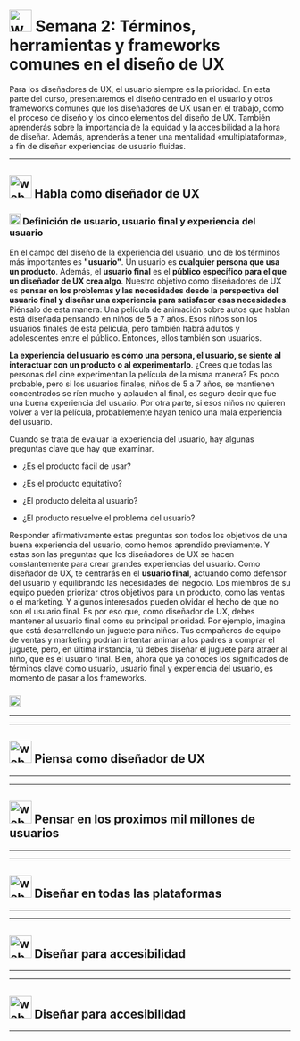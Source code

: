 # <img width="40" height="40" src="https://img.icons8.com/dusk/40/web-design.png" alt="web-design"/> Semana 2: Términos, herramientas y frameworks comunes en el diseño de UX

Para los diseñadores de UX, el usuario siempre es la prioridad. En esta parte del curso, presentaremos el diseño centrado en el usuario y otros frameworks comunes que los diseñadores de UX usan en el trabajo, como el proceso de diseño y los cinco elementos del diseño de UX. 
También aprenderás sobre la importancia de la equidad y la accesibilidad a la hora de diseñar. Además, aprenderás a tener una mentalidad «multiplataforma», a fin de diseñar experiencias de usuario fluidas.

---

## <img width="40" height="40" src="https://img.icons8.com/bubbles/40/web.png" alt="web"/> Habla como diseñador de UX


### <img width="20" height="20" src="https://img.icons8.com/dusk/20/web-design.png" alt="web-design"/> Definición de usuario, usuario final y experiencia del usuario

En el campo del diseño de la experiencia del usuario, uno de los términos más importantes es **"usuario"**. Un usuario es **cualquier persona que usa un producto**. Además, el **usuario final** es el **público específico para el que un diseñador de UX crea algo**. Nuestro objetivo como diseñadores de UX es **pensar en los problemas y las necesidades desde la perspectiva del usuario final y diseñar una experiencia para satisfacer esas necesidades**. Piénsalo de esta manera: Una película de animación sobre autos que hablan está diseñada pensando en niños de 5 a 7 años. Esos niños son los usuarios finales de esta película, pero también habrá adultos y adolescentes entre el público. Entonces, ellos también son usuarios.

**La experiencia del usuario es cómo una persona, el usuario, se siente al interactuar con un producto o al experimentarlo**. ¿Crees que todas las personas del cine experimentan la película de la misma manera? Es poco probable, pero si los usuarios finales, niños de 5 a 7 años, se mantienen concentrados se ríen mucho y aplauden al final, es seguro decir que fue una buena experiencia del usuario. Por otra parte, si esos niños no quieren volver a ver la película, probablemente hayan tenido una mala experiencia del usuario.

Cuando se trata de evaluar la experiencia del usuario, hay algunas preguntas clave que hay que examinar. 

- ¿Es el producto fácil de usar?

- ¿Es el producto equitativo?

- ¿El producto deleita al usuario?

- ¿El producto resuelve el problema del usuario?

Responder afirmativamente estas preguntas son todos los objetivos de una buena experiencia del usuario, como hemos aprendido previamente. Y estas son las preguntas que los diseñadores de UX se hacen constantemente para crear grandes experiencias del usuario. Como diseñador de UX, te centrarás en el **usuario final**, actuando como defensor del usuario y equilibrando las necesidades del negocio. Los miembros de su equipo pueden priorizar otros objetivos para un producto, como las ventas o el marketing. Y algunos interesados pueden olvidar el hecho de que no son el usuario final. Es por eso que, como diseñador de UX, debes mantener al usuario final como su principal prioridad. Por ejemplo, imagina que está desarrollando un juguete para niños. Tus compañeros de equipo de ventas y marketing podrían intentar animar a los padres a comprar el juguete, pero, en última instancia, tú debes diseñar el juguete para atraer al niño, que es el usuario final. Bien, ahora que ya conoces los significados de términos clave como usuario, usuario final y experiencia del usuario, es momento de pasar a los frameworks.



### <img width="20" height="20" src="https://img.icons8.com/dusk/20/web-design.png" alt="web-design"/>

---
---

## <img width="40" height="40" src="https://img.icons8.com/bubbles/40/web.png" alt="web"/>  Piensa como diseñador de UX

---
---

## <img width="40" height="40" src="https://img.icons8.com/bubbles/40/web.png" alt="web"/>  Pensar en los proximos mil millones de usuarios

---
---

## <img width="40" height="40" src="https://img.icons8.com/bubbles/40/web.png" alt="web"/>  Diseñar en todas las plataformas

---
---

## <img width="40" height="40" src="https://img.icons8.com/bubbles/40/web.png" alt="web"/> Diseñar para accesibilidad

---
---

## <img width="40" height="40" src="https://img.icons8.com/bubbles/40/web.png" alt="web"/> Diseñar para accesibilidad

---

